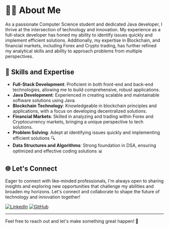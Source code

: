 # 👨‍💻 About Me

As a passionate Computer Science student and dedicated Java developer, I thrive at the intersection of technology and innovation. My experience as a full-stack developer has honed my ability to identify issues quickly and implement efficient solutions. Additionally, my expertise in Blockchain, and financial markets, including Forex and Crypto trading, has further refined my analytical skills and ability to approach problems from multiple perspectives.

## 💼 Skills and Expertise

- **Full-Stack Development**: Proficient in both front-end and back-end technologies, allowing me to build comprehensive, robust applications.
- **Java Development**: Experienced in creating scalable and maintainable software solutions using Java.
- **Blockchain Technology**: Knowledgeable in blockchain principles and applications, with a focus on developing decentralized solutions.
- **Financial Markets**: Skilled in analyzing and trading within Forex and Cryptocurrency markets, bringing a unique perspective to tech solutions.
- **Problem Solving**: Adept at identifying issues quickly and implementing efficient solutions 🔍
- **Data Structures and Algorithms**: Strong foundation in DSA, ensuring optimized and effective coding solutions 📊

## 🌐 Let's Connect

Eager to connect with like-minded professionals, I'm always open to sharing insights and exploring new opportunities that challenge my abilities and broaden my horizons. Let's connect and collaborate to shape the future of technology and innovation together!

[![LinkedIn](https://img.shields.io/badge/LinkedIn-Connect-blue)](https://www.linkedin.com/in/madhen-c-77b317253/)
[![GitHub](https://img.shields.io/badge/GitHub-Follow-black)](https://github.com/madhentechy)

---
Feel free to reach out and let's make something great happen! 🚀
<!---
madhentechy/madhentechy is a ✨ special ✨ repository because its `README.md` (this file) appears on your GitHub profile.
You can click the Preview link to take a look at your changes.
--->

